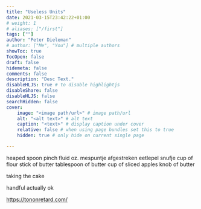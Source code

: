```yaml
---
title: "Useless Units"
date: 2021-03-15T23:42:22+01:00
# weight: 1
# aliases: ["/first"]
tags: [""]
author: "Peter Dieleman"
# author: ["Me", "You"] # multiple authors
showToc: true
TocOpen: false
draft: false
hidemeta: false
comments: false
description: "Desc Text."
disableHLJS: true # to disable highlightjs
disableShare: false
disableHLJS: false
searchHidden: false
cover:
    image: "<image path/url>" # image path/url
    alt: "<alt text>" # alt text
    caption: "<text>" # display caption under cover
    relative: false # when using page bundles set this to true
    hidden: true # only hide on current single page

---
```


heaped spoon
pinch
fluid oz.
mespuntje
afgestreken eetlepel
snufje
cup of flour
stick of butter 
tablespoon of butter
cup of sliced apples
knob of butter


taking the cake


handful actually ok

https://tononretard.com/

